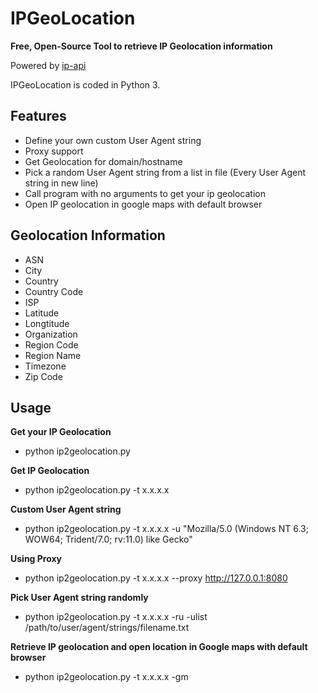# IPGeoLocation

**Free, Open-Source Tool to retrieve IP Geolocation information**

Powered by [ip-api](http://ip-api.com/docs/)

IPGeoLocation is coded in Python 3.


**Features**
---
* Define your own custom User Agent string
* Proxy support
* Get Geolocation for domain/hostname
* Pick a random User Agent string from a list in file (Every User Agent string in new line)
* Call program with no arguments to get your ip geolocation
* Open IP geolocation in google maps with default browser


**Geolocation Information**
---
* ASN
* City
* Country
* Country Code
* ISP
* Latitude
* Longtitude
* Organization
* Region Code
* Region Name
* Timezone
* Zip Code


**Usage**
---
**Get your IP Geolocation**
* python ip2geolocation.py

**Get IP Geolocation**
* python ip2geolocation.py -t x.x.x.x

**Custom User Agent string** 
* python ip2geolocation.py -t x.x.x.x -u "Mozilla/5.0 (Windows NT 6.3; WOW64; Trident/7.0; rv:11.0) like Gecko"

**Using Proxy**
* python ip2geolocation.py -t x.x.x.x --proxy http://127.0.0.1:8080

**Pick User Agent string randomly**
* python ip2geolocation.py -t x.x.x.x -ru -ulist /path/to/user/agent/strings/filename.txt

**Retrieve IP geolocation and open location in Google maps with default browser**
* python ip2geolocation.py -t x.x.x.x -gm
